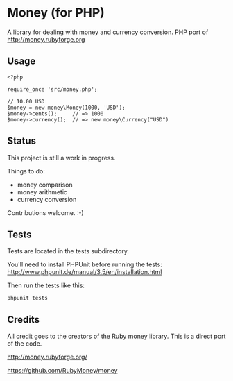 Money (for PHP)
====

A library for dealing with money and currency conversion.
PHP port of http://money.rubyforge.org

Usage
----

    <?php

    require_once 'src/money.php';

    // 10.00 USD
    $money = new money\Money(1000, 'USD');
    $money->cents();     // => 1000
    $money->currency();  // => new money\Currency("USD")


Status
----

This project is still a work in progress.

Things to do:

*  money comparison
*  money arithmetic
*  currency conversion

Contributions welcome. :-)


Tests
----

Tests are located in the tests subdirectory.

You'll need to install PHPUnit before running the tests: http://www.phpunit.de/manual/3.5/en/installation.html

Then run the tests like this:

    phpunit tests

Credits
----

All credit goes to the creators of the Ruby money library. This is a direct port of the code.

http://money.rubyforge.org/

https://github.com/RubyMoney/money
